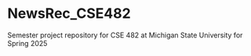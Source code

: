 # NewsRec_CSE482
Semester project repository for CSE 482 at Michigan State University for Spring 2025
